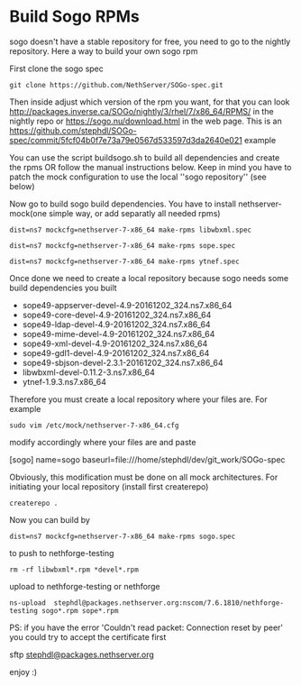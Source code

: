 # Build Sogo RPMs

sogo doesn't have a stable repository for free, you need to go to the nightly repository. Here a way to build your own sogo rpm

First clone the sogo spec

  `git clone https://github.com/NethServer/SOGo-spec.git`
  
Then inside adjust which version of the rpm you want, for that you can look http://packages.inverse.ca/SOGo/nightly/3/rhel/7/x86_64/RPMS/ in the nightly repo or https://sogo.nu/download.html in the web page. This is an https://github.com/stephdl/SOGo-spec/commit/5fcf04b0f7e73a79e0567d533597d3da2640e021 example 

You can use the script buildsogo.sh to build all dependencies and create the rpms OR follow the manual instructions below. Keep in mind you have to patch the mock configuration to use the local ''sogo repository'' (see below)

Now go to build sogo build dependencies. You have to install nethserver-mock(one simple way, or add separatly all needed rpms)

  `dist=ns7 mockcfg=nethserver-7-x86_64 make-rpms libwbxml.spec`

  `dist=ns7 mockcfg=nethserver-7-x86_64 make-rpms sope.spec`

  `dist=ns7 mockcfg=nethserver-7-x86_64 make-rpms ytnef.spec`

Once done we need to create a local repository because sogo needs some build dependencies you built  

* sope49-appserver-devel-4.9-20161202_324.ns7.x86_64
* sope49-core-devel-4.9-20161202_324.ns7.x86_64
* sope49-ldap-devel-4.9-20161202_324.ns7.x86_64
* sope49-mime-devel-4.9-20161202_324.ns7.x86_64
* sope49-xml-devel-4.9-20161202_324.ns7.x86_64
* sope49-gdl1-devel-4.9-20161202_324.ns7.x86_64
* sope49-sbjson-devel-2.3.1-20161202_324.ns7.x86_64
* libwbxml-devel-0.11.2-3.ns7.x86_64
* ytnef-1.9.3.ns7.x86_64

Therefore you must create a local repository where your files are. For example

  `sudo vim /etc/mock/nethserver-7-x86_64.cfg`

modify accordingly where your files are and paste 

  [sogo]
  name=sogo
  baseurl=file:///home/stephdl/dev/git_work/SOGo-spec

Obviously, this modification must be done on all mock architectures. For initiating your local repository (install first createrepo)

  `createrepo .`

Now you can build by

  `dist=ns7 mockcfg=nethserver-7-x86_64 make-rpms sogo.spec`

to push to nethforge-testing

`rm -rf libwbxml*.rpm *devel*.rpm`

upload to nethforge-testing or nethforge

`ns-upload  stephdl@packages.nethserver.org:nscom/7.6.1810/nethforge-testing sogo*.rpm sope*.rpm`

PS: if you have the error 'Couldn't read packet: Connection reset by peer' you could try to accept the certificate first

  sftp stephdl@packages.nethserver.org

enjoy :)
